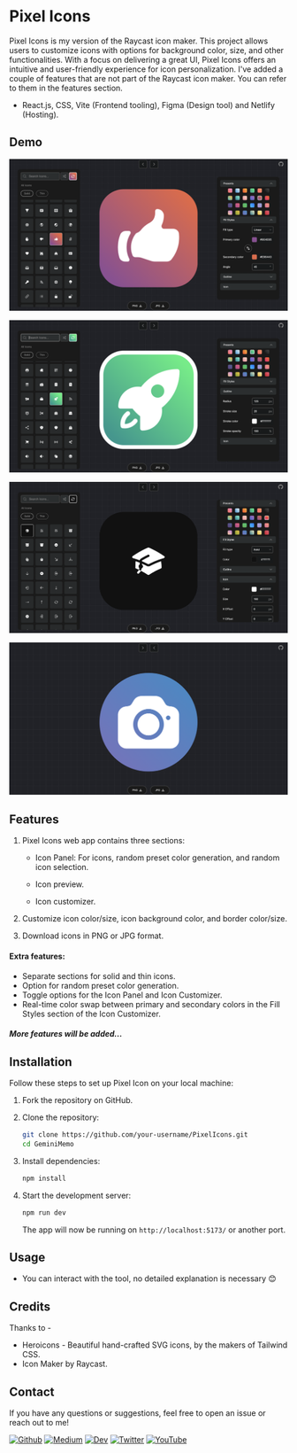 # Pixel Icons

Pixel Icons is my version of the Raycast icon maker. This project allows users to customize icons with options for background color, size, and other functionalities. With a focus on delivering a great UI, Pixel Icons offers an intuitive and user-friendly experience for icon personalization. I've added a couple of features that are not part of the Raycast icon maker. You can refer to them in the features section.

- React.js, CSS, Vite (Frontend tooling), Figma (Design tool) and Netlify (Hosting).

## Demo

![Pixel Icon Main Page](./PixelIconImg1.png)

![Pixel Icon Border](./PixelIconImg2.png)

![Pixel Icon Size](./PixelIconImg3.png)

![Pixel Icon Preview](./PixelIconImg4.png)

## Features

1. Pixel Icons web app contains three sections:

   - Icon Panel: For icons, random preset color generation, and random icon selection.

   - Icon preview.
   - Icon customizer.

2. Customize icon color/size, icon background color, and border color/size.

3. Download icons in PNG or JPG format.

#### Extra features:

- Separate sections for solid and thin icons.
- Option for random preset color generation.
- Toggle options for the Icon Panel and Icon Customizer.
- Real-time color swap between primary and secondary colors in the Fill Styles section of the Icon Customizer.

##### More features will be added...

## Installation

Follow these steps to set up Pixel Icon on your local machine:

1. Fork the repository on GitHub.

2. Clone the repository:

   ```bash
   git clone https://github.com/your-username/PixelIcons.git
   cd GeminiMemo
   ```

3. Install dependencies:

   ```bash
   npm install
   ```

4. Start the development server:

   ```bash
   npm run dev
   ```

   The app will now be running on `http://localhost:5173/` or another port.

## Usage

- You can interact with the tool, no detailed explanation is necessary 😊

## Credits

Thanks to -

- Heroicons - Beautiful hand-crafted SVG icons, by the makers of Tailwind CSS.
- Icon Maker by Raycast.

## Contact

If you have any questions or suggestions, feel free to open an issue or reach out to me!

<a href="https://github.com/Vasudevatirupathinaidu" target="_blank"><img alt="Github" src="https://img.shields.io/badge/GitHub-%2312100E.svg?&style=for-the-badge&logo=Github&logoColor=white" /></a> <a href="https://medium.com/@tirupathinaidu" target="_blank"><img alt="Medium" src="https://img.shields.io/badge/Medium-12100E?style=for-the-badge&logo=medium&logoColor=white" /></a> <a href="https://dev.to/deva" target="_blank"><img alt="Dev" src="https://img.shields.io/badge/dev.to-0A0A0A?style=for-the-badge&logo=dev.to&logoColor=white" /></a> <a href="https://twitter.com/vasudev617" target="_blank"><img alt="Twitter" src="https://img.shields.io/badge/twitter-%231DA1F2.svg?&style=for-the-badge&logo=twitter&logoColor=white" /></a> <a href="https://www.youtube.com/@vasudev16180" target="_blank"><img alt="YouTube" src="https://img.shields.io/badge/YouTube-%23FF0000.svg?style=for-the-badge&logo=YouTube&logoColor=white" /></a>
